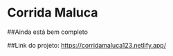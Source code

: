 # Corrida Maluca

##Ainda está bem completo

##Link do projeto: https://corridamaluca123.netlify.app/
